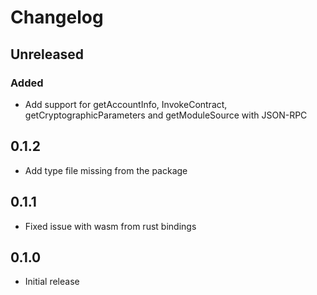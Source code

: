 # Changelog


## Unreleased

### Added

- Add support for getAccountInfo, InvokeContract, getCryptographicParameters and getModuleSource with JSON-RPC

## 0.1.2

- Add type file missing from the package

## 0.1.1

-   Fixed issue with wasm from rust bindings

## 0.1.0

-   Initial release
